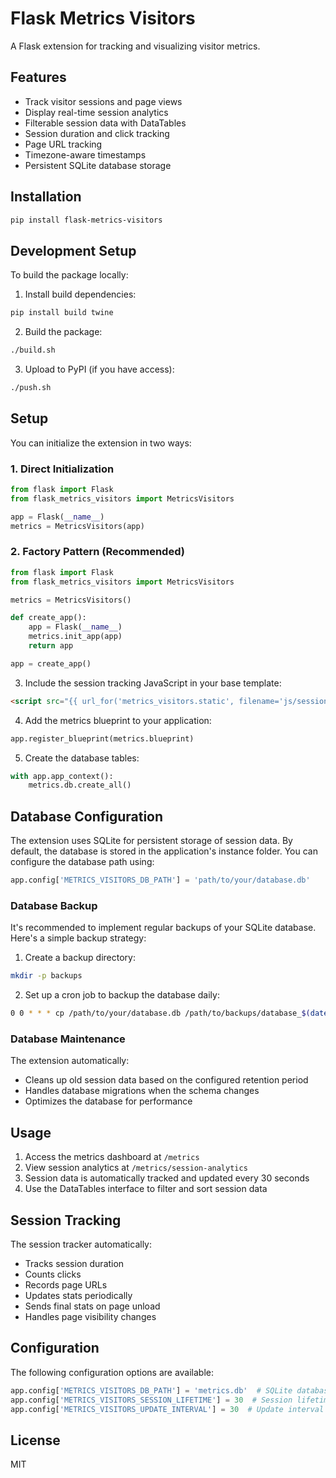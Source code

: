 # Flask Metrics Visitors

A Flask extension for tracking and visualizing visitor metrics.

## Features

- Track visitor sessions and page views
- Display real-time session analytics
- Filterable session data with DataTables
- Session duration and click tracking
- Page URL tracking
- Timezone-aware timestamps
- Persistent SQLite database storage

## Installation

```bash
pip install flask-metrics-visitors
```

## Development Setup

To build the package locally:

1. Install build dependencies:
```bash
pip install build twine
```

2. Build the package:
```bash
./build.sh
```

3. Upload to PyPI (if you have access):
```bash
./push.sh
```

## Setup

You can initialize the extension in two ways:

### 1. Direct Initialization

```python
from flask import Flask
from flask_metrics_visitors import MetricsVisitors

app = Flask(__name__)
metrics = MetricsVisitors(app)
```

### 2. Factory Pattern (Recommended)

```python
from flask import Flask
from flask_metrics_visitors import MetricsVisitors

metrics = MetricsVisitors()

def create_app():
    app = Flask(__name__)
    metrics.init_app(app)
    return app

app = create_app()
```

3. Include the session tracking JavaScript in your base template:

```html
<script src="{{ url_for('metrics_visitors.static', filename='js/session-tracker.js') }}"></script>
```

4. Add the metrics blueprint to your application:

```python
app.register_blueprint(metrics.blueprint)
```

5. Create the database tables:

```python
with app.app_context():
    metrics.db.create_all()
```

## Database Configuration

The extension uses SQLite for persistent storage of session data. By default, the database is stored in the application's instance folder. You can configure the database path using:

```python
app.config['METRICS_VISITORS_DB_PATH'] = 'path/to/your/database.db'
```

### Database Backup

It's recommended to implement regular backups of your SQLite database. Here's a simple backup strategy:

1. Create a backup directory:
```bash
mkdir -p backups
```

2. Set up a cron job to backup the database daily:
```bash
0 0 * * * cp /path/to/your/database.db /path/to/backups/database_$(date +\%Y\%m\%d).db
```

### Database Maintenance

The extension automatically:
- Cleans up old session data based on the configured retention period
- Handles database migrations when the schema changes
- Optimizes the database for performance

## Usage

1. Access the metrics dashboard at `/metrics`
2. View session analytics at `/metrics/session-analytics`
3. Session data is automatically tracked and updated every 30 seconds
4. Use the DataTables interface to filter and sort session data

## Session Tracking

The session tracker automatically:
- Tracks session duration
- Counts clicks
- Records page URLs
- Updates stats periodically
- Sends final stats on page unload
- Handles page visibility changes

## Configuration

The following configuration options are available:

```python
app.config['METRICS_VISITORS_DB_PATH'] = 'metrics.db'  # SQLite database path
app.config['METRICS_VISITORS_SESSION_LIFETIME'] = 30  # Session lifetime in days
app.config['METRICS_VISITORS_UPDATE_INTERVAL'] = 30  # Update interval in seconds
```

## License

MIT 